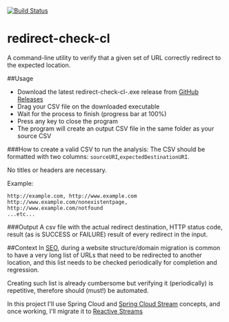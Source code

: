 [![Build Status](https://travis-ci.org/salvatorenovelli/redirect-check-cl.svg?branch=master)](https://travis-ci.org/salvatorenovelli/redirect-check-cl)
# redirect-check-cl

A command-line utility to verify that a given set of URL correctly redirect to the expected location. 

##Usage

- Download the latest redirect-check-cl-<version>.exe release from [GitHub Releases][1]
- Drag your CSV file on the downloaded executable
- Wait for the process to finish (progress bar at 100%)
- Press any key to close the program
- The program will create an output CSV file in the same folder as your source CSV



###How to create a valid CSV to run the analysis:
The CSV should be formatted with two columns: `sourceURI`,`expectedDestinationURI`.

No titles or headers are necessary.

Example: 

    http://example.com, http://www.example.com
    http://www.example.com/nonexistentpage, http://www.example.com/notfound
    ...etc...
    

###Output
A csv file with the actual redirect destination, HTTP status code, result (as is SUCCESS or FAILURE) result of every redirect in the input.
   


##Context
In [SEO][2], during a website structure/domain migration is common to have a very long list of URLs that need to be redirected to another location, and this list needs to be checked periodically for completion and regression.

Creating such list is already cumbersome but verifying it (periodically) is repetitive, therefore should (must!) be automated. 

In this project I'll use Spring Cloud and [Spring Cloud Stream][3] concepts, and once working, I'll migrate it to [Reactive Streams][4]


  [1]: https://github.com/salvatorenovelli/redirect-check-cl/releases
  [2]: https://en.wikipedia.org/wiki/Search_engine_optimization
  [3]: https://cloud.spring.io/spring-cloud-stream/
  [4]: https://spring.io/blog/2016/02/09/reactive-spring